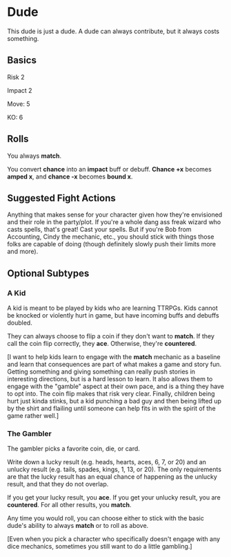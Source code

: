 # Dude

This dude is just a dude. A dude can always contribute, but it always costs something.

## Basics

Risk 2

Impact 2

Move: 5

KO: 6

## Rolls

You always **match**.

You convert **chance** into an **impact** buff or debuff. **Chance +x** becomes **amped x**, and **chance -x** becomes **bound x**.

## Suggested Fight Actions

Anything that makes sense for your character given how they're envisioned and their role in the party/plot. If you're a whole dang ass freak wizard who casts spells, that's great! Cast your spells. But if you're Bob from Accounting, Cindy the mechanic, etc., you should stick with things those folks are capable of doing (though definitely slowly push their limits more and more).

## Optional Subtypes

### A Kid

A kid is meant to be played by kids who are learning TTRPGs. Kids cannot be knocked or violently hurt in game, but have incoming buffs and debuffs doubled.

They can always choose to flip a coin if they don't want to **match**. If they call the coin flip correctly, they **ace**. Otherwise, they're **countered**.

[I want to help kids learn to engage with the **match** mechanic as a baseline and learn that consequences are part of what makes a game and story fun. Getting something and giving something can really push stories in interesting directions, but is a hard lesson to learn. It also allows them to engage with the "gamble" aspect at their own pace, and is a thing they have to opt into. The coin flip makes that risk very clear. Finally, children being hurt just kinda stinks, but a kid punching a bad guy and then being lifted up by the shirt and flailing until someone can help fits in with the spirit of the game rather well.]

### The Gambler

The gambler picks a favorite coin, die, or card.

Write down a lucky result (e.g. heads, hearts, aces, 6, 7, or 20) and an unlucky result (e.g. tails, spades, kings, 1, 13, or 20). The only requirements are that the lucky result has an equal chance of happening as the unlucky result, and that they do not overlap.

If you get your lucky result, you **ace**. If you get your unlucky result, you are **countered**. For all other results, you **match**.

Any time you would roll, you can choose either to stick with the basic dude's ability to always **match** or to roll as above.

[Even when you pick a character who specifically doesn't engage with any dice mechanics, sometimes you still want to do a little gambling.]
